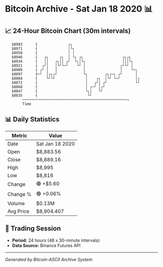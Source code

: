 # Bitcoin Archive - Sat Jan 18 2020 📊

## 📈 24-Hour Bitcoin Chart (30m intervals)

```
   $8983      ┤              ┌┐                                
   $8971      ┤              │└┐                               
   $8958      ┤              │ │                               
   $8946      ┤   ┌┐     ┌┐  │ └┐ ┌┐                  ┌┐┌┐     
   $8934      ┤   ││   ┌┐││ ┌┘  └┐│└┐                 │││└┐    
   $8921      ┤  ┌┘│   │└┘└─┘    └┘ │                ┌┘└┘ │    
   $8909      ┤ ┌┘ │   │            │                │    └─┐  
   $8897      ┼─┘  │┌┐┌┘            └┐        ┌┐┌─┐ ┌┘      │  
   $8884      ┤    └┘└┘              │    ┌┐  │└┘ └─┘       │┌ 
   $8872      ┤                      │   ┌┘│ ┌┘             └┘ 
   $8860      ┤                      │ ┌─┘ │┌┘                 
   $8847      ┤                      └┐│   └┘                  
   $8835      ┤                       └┘                       
        ────────────────────────────────────────────────→
        Time
```

## 📊 Daily Statistics

| Metric | Value |
|--------|-------|
| Date | Sat Jan 18 2020 |
| Open | $8,883.56 |
| Close | $8,889.16 |
| High | $8,995 |
| Low | $8,816 |
| Change | 🟢 +$5.60 |
| Change % | 🟢 +0.06% |
| Volume | $0.13M |
| Avg Price | $8,904.407 |

## 📅 Trading Session

- **Period:** 24 hours (48 x 30-minute intervals)
- **Data Source:** Binance Futures API

---
*Generated by Bitcoin-ASCII Archive System*
